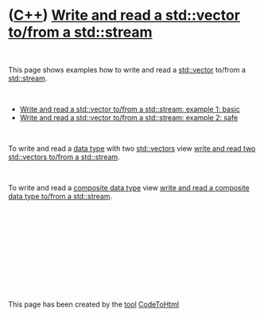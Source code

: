 



 

 

 

 

 

([C++](Cpp.md)) [Write and read a std::vector to/from a std::stream](CppVectorToStream.md)
============================================================================================

 

This page shows examples how to write and read a
[std::vector](CppVector.md) to/from a [std::stream](CppStream.md).

 

-   [Write and read a std::vector to/from a std::stream: example 1:
    basic](CppVectorToStreamExample1.md)
-   [Write and read a std::vector to/from a std::stream: example 2:
    safe](CppVectorToStreamExample2.md)

 

To write and read a [data type](CppDataType.md) with two
[std::vectors](CppVector.md) view [write and read two std::vectors
to/from a std::stream](CppVectorsToStream.md).

 

To write and read a [composite data type](CppCompositeDataType.md) view
[write and read a composite data type to/from a
std::stream](CppCompositeDataTypeToStream.md).

 

 

 

 

 





 




This page has been created by the [tool](Tools.md)
[CodeToHtml](ToolCodeToHtml.md)
